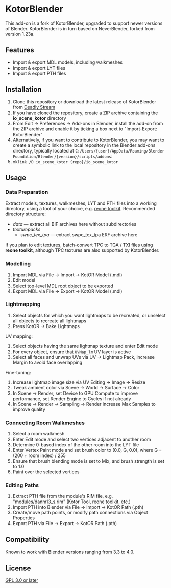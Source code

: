 # KotorBlender

This add-on is a fork of KotorBlender, upgraded to support newer versions of Blender. KotorBlender is in turn based on NeverBlender, forked from version 1.23a.

## Features

- Import & export MDL models, including walkmeshes
- Import & export LYT files
- Import & export PTH files

## Installation

1. Clone this repository or download the latest release of KotorBlender from [Deadly Stream](https://deadlystream.com/files/file/1853-kotorblender-for-blender-293/)
1. If you have cloned the repository, create a ZIP archive containing the **io_scene_kotor** directory
1. From Edit → Preferences → Add-ons in Blender, install the add-on from the ZIP archive and enable it by ticking a box next to "Import-Export: KotorBlender"
1. Alternatively, if you want to contribute to KotorBlender, you may want to create a symbolic link to the local repository in the Blender add-ons directory, typically located at `C:/Users/{user}/AppData/Roaming/Blender Foundation/Blender/{version}/scripts/addons`:
  1. `mklink /D io_scene_kotor {repo}/io_scene_kotor`

## Usage

### Data Preparation

Extract models, textures, walkmeshes, LYT and PTH files into a working directory, using a tool of your choice, e.g. [reone toolkit](https://deadlystream.com/files/file/1862-reone-toolkit/). Recommended directory structure:

- *data* — extract all BIF archives here without subdirectories
- *texturepacks*
  - *swpc_tex_tpa* — extract swpc_tex_tpa ERF archive here

If you plan to edit textures, batch-convert TPC to TGA / TXI files using **reone toolkit**, although TPC textures are also supported by KotorBlender.

### Modelling

1. Import MDL via File → Import → KotOR Model (.mdl)
1. Edit model
1. Select top-level MDL root object to be exported
1. Export MDL via File → Export → KotOR Model (.mdl)

### Lightmapping

1. Select objects for which you want lightmaps to be recreated, or unselect all objects to recreate all lightmaps
1. Press KotOR → Bake Lightmaps

UV mapping:

1. Select objects having the same lightmap texture and enter Edit mode
1. For every object, ensure that `UVMap_lm` UV layer is active
1. Select all faces and unwrap UVs via UV → Lightmap Pack, increase Margin to avoid face overlapping

Fine-tuning:

1. Increase lightmap image size via UV Editing → Image → Resize
1. Tweak ambient color via Scene → World → Surface → Color
1. In Scene → Render, set Device to GPU Compute to improve performance, set Render Engine to Cycles if not already
1. In Scene → Render → Sampling → Render increase Max Samples to improve quality

### Connecting Room Walkmeshes

1. Select a room walkmesh
1. Enter Edit mode and select two vertices adjacent to another room
1. Determine 0-based index of the other room into the LYT file
1. Enter Vertex Paint mode and set brush color to (0.0, G, 0.0), where G = (200 + room index) / 255
1. Ensure that brush blending mode is set to Mix, and brush strength is set to 1.0
1. Paint over the selected vertices

### Editing Paths

1. Extract PTH file from the module's RIM file, e.g. "modules/danm13_s.rim" (Kotor Tool, reone toolkit, etc.)
1. Import PTH into Blender via File → Import → KotOR Path (.pth)
1. Create/move path points, or modify path connections via Object Properties
1. Export PTH via File → Export → KotOR Path (.pth)

## Compatibility

Known to work with Blender versions ranging from 3.3 to 4.0.

## License

[GPL 3.0 or later](LICENSE)
